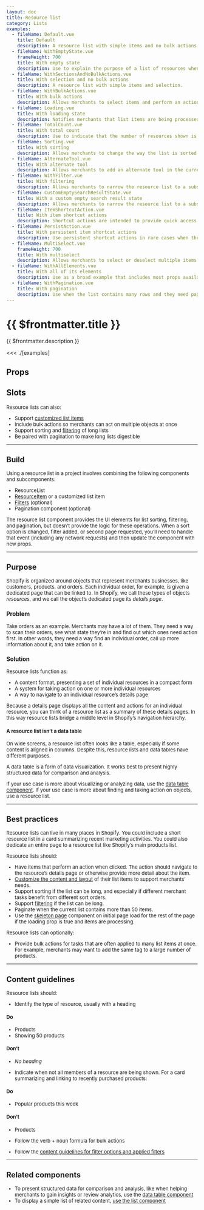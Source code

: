 ```yaml
---
layout: doc
title: Resource list
category: Lists
examples:
  - fileName: Default.vue
    title: Default
    description: A resource list with simple items and no bulk actions, sorting, or filtering.
  - fileName: WithEmptyState.vue
    frameHeight: 700
    title: With empty state
    description: Use to explain the purpose of a list of resources when no resources exist yet. This allows a smooth transition from a list in a loading state to a list where zero, one, or many resources exist.
  - fileName: WithSectionsAndNoBulkActions.vue
    title: With selection and no bulk actions
    description: A resource list with simple items and selection.
  - fileName: WithBulkActions.vue
    title: With bulk actions
    description: Allows merchants to select items and perform an action on the selection.
  - fileName: Loading.vue
    title: With loading state
    description: Notifies merchants that list items are being processed.
  - fileName: TotalCount.vue
    title: With total count
    description: Use to indicate that the number of resources shown is a subset of the total number of resources in the list.
  - fileName: Sorting.vue
    title: With sorting
    description: Allows merchants to change the way the list is sorted by selecting one of several options from a [Select](/components/Select) control.
  - fileName: AlternateTool.vue
    title: With alternate tool
    description: Allows merchants to add an alternate tool in the current sort option location when sort may not be the most relevant action for the current list.
  - fileName: WithFilter.vue
    title: With filtering
    description: Allows merchants to narrow the resource list to a subset of the original items.
  - fileName: CustomEmptySearchResultState.vue
    title: With a custom empty search result state
    description: Allows merchants to narrow the resource list to a subset of the original items. If the filters or search applied return no results, then display a custom empty search state.
  - fileName: ItemShortcutAction.vue
    title: With item shortcut actions
    description: Shortcut actions are intended to provide quick access to popular actions from the resource’s details page. They are shown when the mouse is hovered over the list item, and are not shown on small screen devices, so the action must also be accessible in another way.
  - fileName: PersistAction.vue
    title: With persistent item shortcut actions
    description: Use persistent shortcut actions in rare cases when the action cannot be made available on the item’s details page. Persistent shortcut actions roll up into an overflow menu on small screens.
  - fileName: MultiSelect.vue
    frameHeight: 700
    title: With multiselect
    description: Allows merchants to select or deselect multiple items at once.
  - fileName: WithAllElements.vue
    title: With all of its elements
    description: Use as a broad example that includes most props available to resource list.
  - fileName: WithPagination.vue
    title: With pagination
    description: Use when the list contains many rows and they need paginating.
---
```


# {{ $frontmatter.title }}

<Lede>

{{ $frontmatter.description }}

</Lede>

<Examples>

<<< ./[examples]

</Examples>

## Props

<PropsTable />

## Slots

<SlotsTable />

<div style="font-size: 0.8125rem">

Resource lists can also:

- Support [customized list items](/components/ResourceItem)
- Include bulk actions so merchants can act on multiple objects at once
- Support sorting and [filtering](/components/Filters) of long lists
- Be paired with pagination to make long lists digestible

---

## Build

Using a resource list in a project involves combining the following components and subcomponents:

- ResourceList
- [ResourceItem](/components/ResourceItem) or a customized list item
- [Filters](/components/Filters) (optional)
- Pagination component (optional)

The resource list component provides the UI elements for list sorting, filtering, and pagination, but doesn’t provide the logic for these operations. When a sort option is changed, filter added, or second page requested, you’ll need to handle that event (including any network requests) and then update the component with new props.

---

## Purpose

Shopify is organized around objects that represent merchants businesses, like customers, products, and orders. Each individual order, for example, is given a dedicated page that can be linked to. In Shopify, we call these types of objects _resources_, and we call the object’s dedicated page its _details page_.

### Problem

Take orders as an example. Merchants may have a lot of them. They need a way to scan their orders, see what state they’re in and find out which ones need action first. In other words, they need a way find an individual order, call up more information about it, and take action on it.

### Solution

Resource lists function as:

- A content format, presenting a set of individual resources in a compact form
- A system for taking action on one or more individual resources
- A way to navigate to an individual resource’s details page

Because a details page displays all the content and actions for an individual resource, you can think of a resource list as a summary of these details pages. In this way resource lists bridge a middle level in Shopify’s navigation hierarchy.

#### A resource list isn’t a data table

On wide screens, a resource list often looks like a table, especially if some content is aligned in columns. Despite this, resource lists and data tables have different purposes.

A data table is a form of data visualization. It works best to present highly structured data for comparison and analysis.

If your use case is more about visualizing or analyzing data, use the [data table component](/components/DataTable). If your use case is more about finding and taking action on objects, use a resource list.

---

## Best practices

Resource lists can live in many places in Shopify. You could include a short resource list in a card summarizing recent marketing activities. You could also dedicate an entire page to a resource list like Shopify’s main products list.

Resource lists should:

- Have items that perform an action when clicked. The action should navigate to the resource’s details page or otherwise provide more detail about the item.
- [Customize the content and layout](/components/ResourceItem) of their list items to support merchants’ needs.
- Support sorting if the list can be long, and especially if different merchant tasks benefit from different sort orders.
- Support [filtering](/components/Filters) if the list can be long.
- Paginate when the current list contains more than 50 items.
- Use the [skeleton page](/components/SkeletonPage) component on initial page load for the rest of the page if the loading prop is true and items are processing.

Resource lists can optionally:

- Provide bulk actions for tasks that are often applied to many list items at once. For example, merchants may want to add the same tag to a large number of products.

---

## Content guidelines

Resource lists should:

- Identify the type of resource, usually with a heading

<DoDont>

#### Do

- Products
- Showing 50 products

#### Don’t

- _No heading_

</DoDont>

- Indicate when not all members of a resource are being shown. For a card summarizing and linking to recently purchased products:

<DoDont>

#### Do

- Popular products this week

#### Don’t

- Products

</DoDont>

- Follow the verb + noun formula for bulk actions

- Follow the [content guidelines for filter options and applied filters](/components/Filters#content-guidelines)

---

## Related components

- To present structured data for comparison and analysis, like when helping merchants to gain insights or review analytics, use the [data table component](/components/DataTable)
- To display a simple list of related content, [use the list component](/components/List)

</div>

